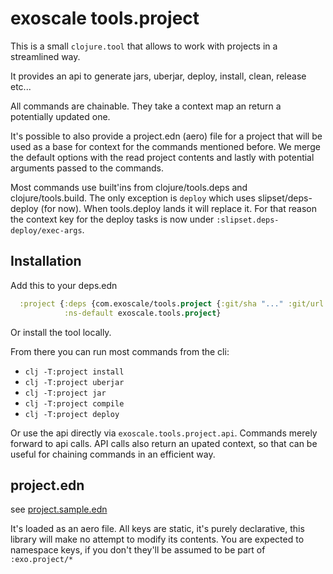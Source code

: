 # exoscale tools.project

This is a small `clojure.tool` that allows to work with projects in a
streamlined way.

It provides an api to generate jars, uberjar, deploy, install, clean, release
etc...

All commands are chainable. They take a context map an return a potentially
updated one.

It's possible to also provide a project.edn (aero) file for a project that will
be used as a base for context for the commands mentioned before.  We merge the
default options with the read project contents and lastly with potential
arguments passed to the commands.

Most commands use built'ins from clojure/tools.deps and clojure/tools.build. The
only exception is `deploy` which uses slipset/deps-deploy (for now).  When
tools.deploy lands it will replace it. For that reason the context key for the
deploy tasks is now under `:slipset.deps-deploy/exec-args`.

## Installation

Add this to your deps.edn

``` clj
  :project {:deps {com.exoscale/tools.project {:git/sha "..." :git/url "git@github.com:exoscale/tools.project.git"}}
            :ns-default exoscale.tools.project}
```

Or install the tool locally.

From there you can run most commands from the cli:


* `clj -T:project install`
* `clj -T:project uberjar`
* `clj -T:project jar`
* `clj -T:project compile`
* `clj -T:project deploy`


Or use the api directly via `exoscale.tools.project.api`.  Commands merely
forward to api calls. API calls also return an upated context, so that can be
useful for chaining commands in an efficient way.


## project.edn

see [project.sample.edn](project.sample.edn)

It's loaded as an aero file. All keys are static, it's purely declarative, this
library will make no attempt to modify its contents. You are expected to
namespace keys, if you don't they'll be assumed to be part of `:exo.project/*`
